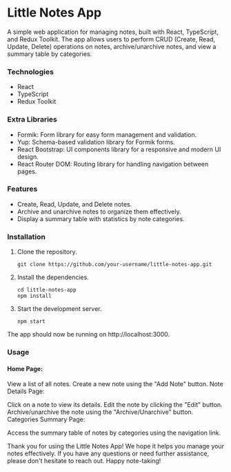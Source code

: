 # Little Notes App

A simple web application for managing notes, built with React, TypeScript, and Redux Toolkit. The app allows users to perform CRUD (Create, Read, Update, Delete) operations on notes, archive/unarchive notes, and view a summary table by categories.

### Technologies

- React
- TypeScript
- Redux Toolkit

### Extra Libraries

- Formik: Form library for easy form management and validation.
- Yup: Schema-based validation library for Formik forms.
- React Bootstrap: UI components library for a responsive and modern UI design.
- React Router DOM: Routing library for handling navigation between pages.

### Features

- Create, Read, Update, and Delete notes.
- Archive and unarchive notes to organize them effectively.
- Display a summary table with statistics by note categories.

### Installation

1. Clone the repository.
    ```
    git clone https://github.com/your-username/little-notes-app.git
    ```
2. Install the dependencies.
    ```
    cd little-notes-app
    npm install
    ```

3. Start the development server.
    ```
    npm start
    ```

The app should now be running on http://localhost:3000.

### Usage
#### Home Page:

View a list of all notes.
Create a new note using the "Add Note" button.
Note Details Page:

Click on a note to view its details.
Edit the note by clicking the "Edit" button.
Archive/unarchive the note using the "Archive/Unarchive" button.
Categories Summary Page:

Access the summary table of notes by categories using the navigation link.


Thank you for using the Little Notes App! We hope it helps you manage your notes effectively. If you have any questions or need further assistance, please don't hesitate to reach out. Happy note-taking!
